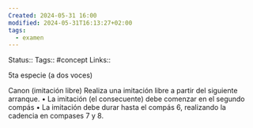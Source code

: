 ```yaml
---
Created: 2024-05-31 16:00
modified: 2024-05-31T16:13:27+02:00
tags:
  - examen
---
```

Status:: 
Tags:: #concept 
Links:: 

5ta especie (a dos voces)

Canon (imitación libre)
Realiza una imitación libre a partir del siguiente arranque.
• La imitación (el consecuente) debe comenzar en el segundo compás
• La imitación debe durar hasta el compás 6, realizando la cadencia en compases 7 y 8.
